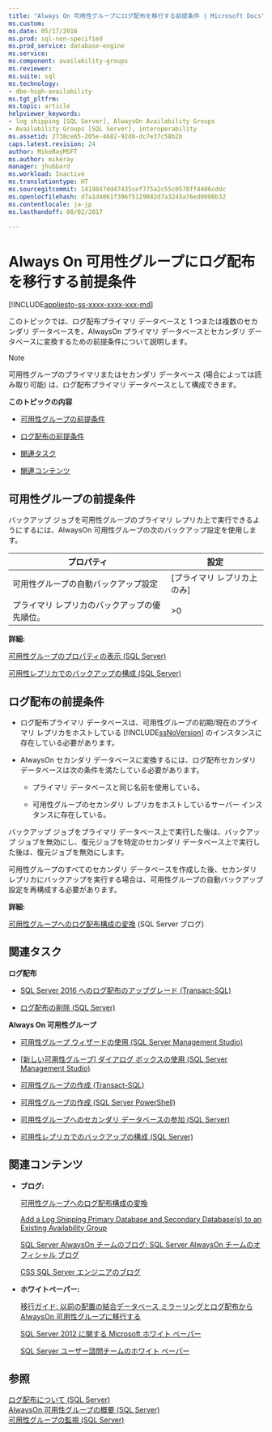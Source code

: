```yaml
---
title: "Always On 可用性グループにログ配布を移行する前提条件 | Microsoft Docs"
ms.custom: 
ms.date: 05/17/2016
ms.prod: sql-non-specified
ms.prod_service: database-engine
ms.service: 
ms.component: availability-groups
ms.reviewer: 
ms.suite: sql
ms.technology:
- dbe-high-availability
ms.tgt_pltfrm: 
ms.topic: article
helpviewer_keywords:
- log shipping [SQL Server], AlwaysOn Availability Groups
- Availability Groups [SQL Server], interoperability
ms.assetid: 2738ce65-205e-4682-92d8-dc7e37c58b2b
caps.latest.revision: 24
author: MikeRayMSFT
ms.author: mikeray
manager: jhubbard
ms.workload: Inactive
ms.translationtype: HT
ms.sourcegitcommit: 1419847dd47435cef775a2c55c0578ff4406cddc
ms.openlocfilehash: d7a1d4061f306f5129082d7a3245a76ed0086b32
ms.contentlocale: ja-jp
ms.lasthandoff: 08/02/2017

---
```

# <a name="prereqs-migrating-log-shipping-to-always-on-availability-groups"></a>Always On 可用性グループにログ配布を移行する前提条件
[!INCLUDE[appliesto-ss-xxxx-xxxx-xxx-md](../../../includes/appliesto-ss-xxxx-xxxx-xxx-md.md)]

  このトピックでは、ログ配布プライマリ データベースと 1 つまたは複数のセカンダリ データベースを、AlwaysOn プライマリ データベースとセカンダリ データベースに変換するための前提条件について説明します。  
  
> [!NOTE]  
>  可用性グループのプライマリまたはセカンダリ データベース (場合によっては読み取り可能) は、ログ配布プライマリ データベースとして構成できます。  
  
 **このトピックの内容**  
  
-   [可用性グループの前提条件](#AGPrereqsRealAddress)  
  
-   [ログ配布の前提条件](#LogShipPrereqs)  
  
-   [関連タスク](#RelatedTasks)  
  
-   [関連コンテンツ](#RelatedContent)  
  
##  <a name="AGPrereqsRealAddress"></a> 可用性グループの前提条件  
 バックアップ ジョブを可用性グループのプライマリ レプリカ上で実行できるようにするには、AlwaysOn 可用性グループの次のバックアップ設定を使用します。  
  
|プロパティ|設定|  
|--------------|-------------|  
|可用性グループの自動バックアップ設定|[プライマリ レプリカ上のみ]|  
|プライマリ レプリカのバックアップの優先順位。|>0|  
  
 **詳細:**  
  
 [可用性グループのプロパティの表示 &#40;SQL Server&#41;](../../../database-engine/availability-groups/windows/view-availability-group-properties-sql-server.md)  
  
 [可用性レプリカでのバックアップの構成 &#40;SQL Server&#41;](../../../database-engine/availability-groups/windows/configure-backup-on-availability-replicas-sql-server.md)  
  
##  <a name="LogShipPrereqs"></a> ログ配布の前提条件  
  
-   ログ配布プライマリ データベースは、可用性グループの初期/現在のプライマリ レプリカをホストしている [!INCLUDE[ssNoVersion](../../../includes/ssnoversion-md.md)] のインスタンスに存在している必要があります。  
  
-   AlwaysOn セカンダリ データベースに変換するには、ログ配布セカンダリ データベースは次の条件を満たしている必要があります。  
  
    -   プライマリ データベースと同じ名前を使用している。  
  
    -   可用性グループのセカンダリ レプリカをホストしているサーバー インスタンスに存在している。  
  
 バックアップ ジョブをプライマリ データベース上で実行した後は、バックアップ ジョブを無効にし、復元ジョブを特定のセカンダリ データベース上で実行した後は、復元ジョブを無効にします。  
  
 可用性グループのすべてのセカンダリ データベースを作成した後、セカンダリ レプリカにバックアップを実行する場合は、可用性グループの自動バックアップ設定を再構成する必要があります。  
  
 **詳細:**  
  
 [可用性グループへのログ配布構成の変換](https://blogs.msdn.microsoft.com/sqlalwayson/2012/01/09/converting-a-logshipping-configuration-to-availability-group/) (SQL Server ブログ)  
  
##  <a name="RelatedTasks"></a> 関連タスク  
 **ログ配布**  
  
-   [SQL Server 2016 へのログ配布のアップグレード &#40;Transact-SQL&#41;](../../../database-engine/log-shipping/upgrading-log-shipping-to-sql-server-2016-transact-sql.md)  
  
-   [ログ配布の削除 &#40;SQL Server&#41;](../../../database-engine/log-shipping/remove-log-shipping-sql-server.md)  
  
 **Always On 可用性グループ**  
  
-   [可用性グループ ウィザードの使用 &#40;SQL Server Management Studio&#41;](../../../database-engine/availability-groups/windows/use-the-availability-group-wizard-sql-server-management-studio.md)  
  
-   [[新しい可用性グループ] ダイアログ ボックスの使用 &#40;SQL Server Management Studio&#41;](../../../database-engine/availability-groups/windows/use-the-new-availability-group-dialog-box-sql-server-management-studio.md)  
  
-   [可用性グループの作成 &#40;Transact-SQL&#41;](../../../database-engine/availability-groups/windows/create-an-availability-group-transact-sql.md)  
  
-   [可用性グループの作成 &#40;SQL Server PowerShell&#41;](../../../database-engine/availability-groups/windows/create-an-availability-group-sql-server-powershell.md)  
  
-   [可用性グループへのセカンダリ データベースの参加 &#40;SQL Server&#41;](../../../database-engine/availability-groups/windows/join-a-secondary-database-to-an-availability-group-sql-server.md)  
  
-   [可用性レプリカでのバックアップの構成 &#40;SQL Server&#41;](../../../database-engine/availability-groups/windows/configure-backup-on-availability-replicas-sql-server.md)  
  
##  <a name="RelatedContent"></a> 関連コンテンツ  
  
-   **ブログ:**  
  
     [可用性グループへのログ配布構成の変換](https://blogs.msdn.microsoft.com/sqlalwayson/2012/01/09/converting-a-logshipping-configuration-to-availability-group/)  
  
     [Add a Log Shipping Primary Database and Secondary Database(s) to an Existing Availability Group](https://blogs.msdn.microsoft.com/sqlalwayson/2012/02/01/add-a-log-shipping-primary-database-and-secondary-databases-to-an-existing-availability-group/)  
  
     [SQL Server AlwaysOn チームのブログ: SQL Server AlwaysOn チームのオフィシャル ブログ](https://blogs.msdn.microsoft.com/sqlalwayson/)  
  
     [CSS SQL Server エンジニアのブログ](http://blogs.msdn.com/b/psssql/)  
  
-   **ホワイトペーパー:**  
  
     [移行ガイド: 以前の配置の結合データベース ミラーリングとログ配布から AlwaysOn 可用性グループに移行する](http://msdn.microsoft.com/library/jj635217)  
  
     [SQL Server 2012 に関する Microsoft ホワイト ペーパー](http://msdn.microsoft.com/library/hh403491.aspx)  
  
     [SQL Server ユーザー諮問チームのホワイト ペーパー](http://sqlcat.com/)  
  
## <a name="see-also"></a>参照  
 [ログ配布について &#40;SQL Server&#41;](../../../database-engine/log-shipping/about-log-shipping-sql-server.md)   
 [AlwaysOn 可用性グループの概要 &#40;SQL Server&#41;](../../../database-engine/availability-groups/windows/overview-of-always-on-availability-groups-sql-server.md)   
 [可用性グループの監視 &#40;SQL Server&#41;](../../../database-engine/availability-groups/windows/monitoring-of-availability-groups-sql-server.md)  
  
  

